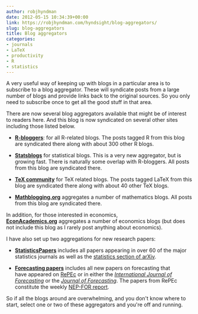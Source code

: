 ```yaml
---
author: robjhyndman
date: 2012-05-15 10:34:39+00:00
link: https://robjhyndman.com/hyndsight/blog-aggregators/
slug: blog-aggregators
title: Blog aggregators
categories:
- journals
- LaTeX
- productivity
- R
- statistics
---
```


A very useful way of keeping up with blogs in a particular area is to subscribe to a blog aggregator. These will syndicate posts from a large number of blogs and provide links back to the original sources. So you only need to subscribe once to get all the good stuff in that area.

There are now several blog aggregators available that might be of interest to readers here. And this blog is now syndicated on several other sites including those listed below.<!-- more -->



	
  * **[R-bloggers](http://www.r-bloggers.com/)**: for all R-related blogs. The posts tagged R from this blog are syndicated there along with about 300 other R blogs.

	
  * **[Statsblogs](http://www.statsblogs.com/)** for statistical blogs. This is a very new aggregator, but is growing fast. There is naturally some overlap with R-bloggers. All posts from this blog are syndicated there.

	
  * **[TeX community](http://www.texample.net/community/)** for TeX related blogs. The posts tagged LaTeX from this blog are syndicated there along with about 40 other TeX blogs.

	
  * **[Mathblogging.org](http://www.mathblogging.org/)** aggregates a number of mathematics blogs. All posts from this blog are syndicated there.


In addition, for those interested in economics, **[EconAcademics.org](http://econacademics.org/)** aggregates a number of economics blogs (but does not include this blog as I rarely post anything about economics).

I have also set up two aggregations for new research papers:



	
  * **[StatisticsPapers](http://feeds.feedburner.com/StatisticsPapers)** includes all papers appearing in over 60 of the major statistics journals as well as the [statistics section of arXiv](http://arxiv.org/archive/stat).

	
  * **[Forecasting papers](http://feeds.feedburner.com/Forecasting)** includes all new papers on forecasting that have appeared on [RePEc](http://econpapers.repec.org/) or in either the [_International Journal of Forecasting_](http://ijf.forecasters.org/) or the [_Journal of Forecasting_](http://www3.interscience.wiley.com/journal/2966/home). The papers from RePEc constitute the weekly [NEP-FOR report](http://ideas.repec.org/n/nep-for/).


So if all the blogs around are overwhelming, and you don't know where to start, select one or two of these aggregators and you're off and running.


